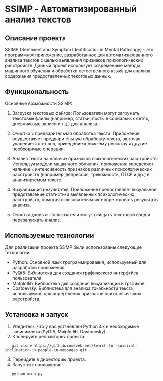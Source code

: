 # SSIMP - Автоматизированный анализ текстов

## Описание проекта

SSIMP (Sentiment and Symptom Identification in Mental Pathology) - это программное приложение, разработанное для автоматизированного анализа текстов с целью выявления признаков психологических расстройств. Данный проект использует современные методы машинного обучения и обработки естественного языка для анализа содержания предоставленных текстовых данных.

## Функциональность

Основные возможности SSIMP:

1. Загрузка текстовых файлов: Пользователи могут загружать текстовые файлы (например, статьи, посты в социальных сетях, дневниковые записи и т.д.) для анализа.

2. Очистка и предварительная обработка текста: Приложение осуществляет предварительную обработку текста, включая удаление стоп-слов, приведение к нижнему регистру и другие необходимые операции.

3. Анализ текста на наличие признаков психологических расстройств: Используя модели машинного обучения, приложение определяет наличие и интенсивность признаков различных психологических расстройств (например, депрессия, тревожность, ПТСР и др.) в анализируемом тексте.

4. Визуализация результатов: Приложение предоставляет визуальное представление статистики выявленных психологических расстройств, помогая пользователям интерпретировать результаты анализа.

5. Очистка данных: Пользователи могут очищать текстовый ввод и перезапускать анализ.

## Используемые технологии

Для реализации проекта SSIMP были использованы следующие технологии:

- Python: Основной язык программирования, используемый для разработки приложения.
- PyQt5: Библиотека для создания графического интерфейса пользователя.
- Matplotlib: Библиотека для создания визуализаций и графиков.
- Dostoevsky: Библиотека для анализа тональности текста, используемая для определения признаков психологических расстройств.

## Установка и запуск

1. Убедитесь, что у вас установлен Python 3.x и необходимые зависимости (PyQt5, Matplotlib, Dostoevsky).
2. Клонируйте репозиторий проекта:
   
```
   git clone https://github.com/veb-bet/Search-for-suicidal-inclination-in-people-in-messages.git
```

3. Перейдите в директорию проекта.
4. Запустите приложение:

```
   python main.py
```
